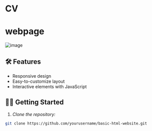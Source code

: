 # CV
# webpage
![image](https://roadmap.sh/projects/single-page-cv)

## 🛠️ Features  

- Responsive design  
- Easy-to-customize layout  
- Interactive elements with JavaScript  

## 🧑‍💻 Getting Started  

1. *Clone the repository:*  
```bash  
git clone https://github.com/yourusername/basic-html-website.git
